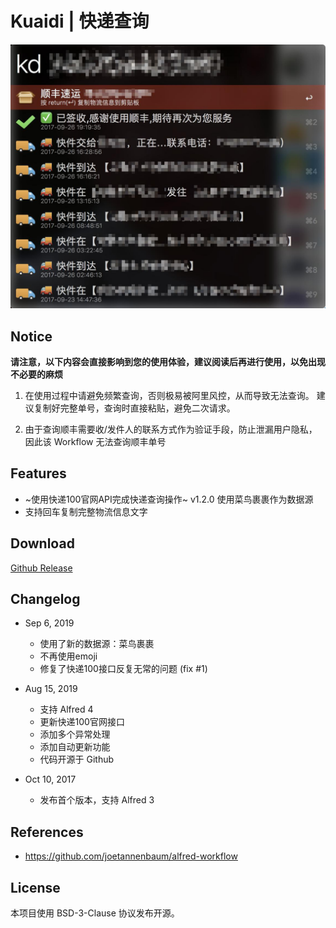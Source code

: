 Kuaidi | 快递查询
===============

![screenshot](screenshot.jpg)

## Notice

**请注意，以下内容会直接影响到您的使用体验，建议阅读后再进行使用，以免出现不必要的麻烦**

 1. 在使用过程中请避免频繁查询，否则极易被阿里风控，从而导致无法查询。
    建议复制好完整单号，查询时直接粘贴，避免二次请求。

 2. 由于查询顺丰需要收/发件人的联系方式作为验证手段，防止泄漏用户隐私，因此该 Workflow 无法查询顺丰单号

## Features

 - ~使用快递100官网API完成快递查询操作~   v1.2.0 使用菜鸟裹裹作为数据源
 - 支持回车复制完整物流信息文字

## Download

[Github Release](https://github.com/deamwork/kuaidi-workflow/releases)

## Changelog

- Sep 6, 2019
  - 使用了新的数据源：菜鸟裹裹
  - 不再使用emoji
  - 修复了快递100接口反复无常的问题 (fix #1)

- Aug 15, 2019
  - 支持 Alfred 4
  - 更新快递100官网接口
  - 添加多个异常处理
  - 添加自动更新功能
  - 代码开源于 Github

- Oct 10, 2017
  - 发布首个版本，支持 Alfred 3


## References

- https://github.com/joetannenbaum/alfred-workflow

## License

本项目使用 BSD-3-Clause 协议发布开源。

